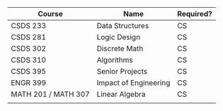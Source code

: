 | Course              | Name                  | Required? |
| ------------------- | --------------------- | --------- |
| CSDS 233            | Data Structures       | CS        |
| CSDS 281            | Logic Design          | CS        |
| CSDS 302            | Discrete Math         | CS        |
| CSDS 310            | Algorithms            | CS        |
| CSDS 395            | Senior Projects       | CS        |
| ENGR 399            | Impact of Engineering | CS        |
| MATH 201 / MATH 307 | Linear Algebra        | CS        |
|                     |                       |           |
